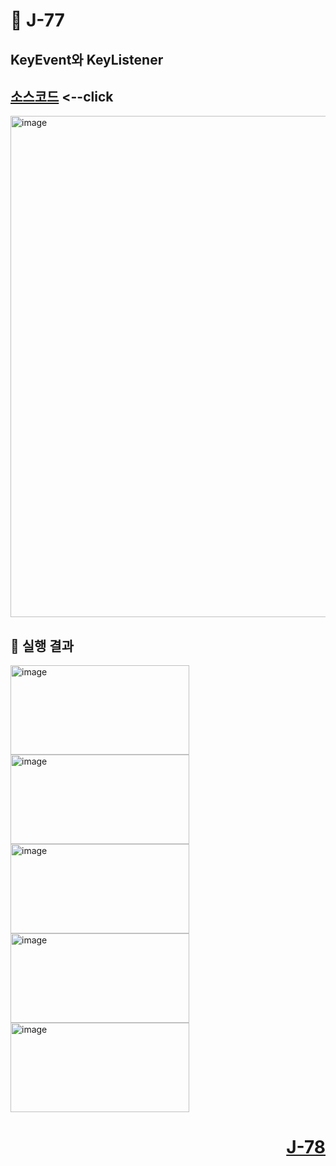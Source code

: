 # 📖 J-77

## KeyEvent와 KeyListener

[소스코드](./KeyListenerEx.java) <--click
---

<img width="728" height="802" alt="image" src="https://github.com/user-attachments/assets/34e5a5fe-df41-46d4-add1-bbdfe59d86b7" />

📘 실행 결과
---

<img width="286" height="143" alt="image" src="https://github.com/user-attachments/assets/080efe5f-9883-419e-bedc-25c0044b6cf9" />
<img width="286" height="143" alt="image" src="https://github.com/user-attachments/assets/f6597f57-7186-4213-b0ed-980e4ae6973f" />
<img width="286" height="143" alt="image" src="https://github.com/user-attachments/assets/4c420476-f493-4d3c-89af-d5cb4f167474" />
<img width="286" height="143" alt="image" src="https://github.com/user-attachments/assets/93ce0881-c1bb-40f8-a408-d3cb5171f776" />
<img width="286" height="143" alt="image" src="https://github.com/user-attachments/assets/7776e59b-df2d-4ca8-99c9-310a241cf41e" />

# <p align="right">[J-78](./J_78.md)</p>
